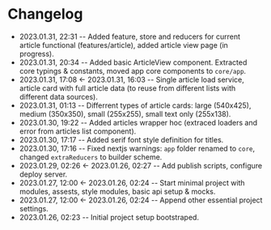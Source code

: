 <!--
@changed 2023.01.31, 22:31
-->

# Changelog

- 2023.01.31, 22:31 -- Added feature, store and reducers for current article functional (features/article), added article view page (in progress).
- 2023.01.31, 20:34 -- Added basic ArticleView component. Extracted core typings & constants, moved app core components to `core/app`.
- 2023.01.31, 17:08 <- 2023.01.31, 16:03 -- Single article load service, article card with full article data (to reuse from different lists with different data sources).
- 2023.01.31, 01:13 -- Differrent types of article cards: large (540x425), medium (350x350), small (255x255), small text only (255x138).
- 2023.01.30, 19:22 -- Added articles wrapper hoc (extraced loaders and error from articles list component).
- 2023.01.30, 17:17 -- Added serif font style definition for titles.
- 2023.01.30, 17:16 -- Fixed nextjs warnings: `app` folder renamed to `core`, changed `extraReducers` to builder scheme.
- 2023.01.29, 02:26 <- 2023.01.26, 02:27 -- Add publish scripts, configure deploy server.
- 2023.01.27, 12:00 <- 2023.01.26, 02:24 -- Start minimal project with modules, assests, style modules, basic api setup & mocks.
- 2023.01.27, 12:00 <- 2023.01.26, 02:24 -- Append other essential project settings.
- 2023.01.26, 02:23 -- Initial project setup bootstraped.
